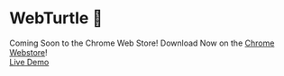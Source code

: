 # WebTurtle 🐢
Coming Soon to the Chrome Web Store!
Download Now on the <a href="https://chromewebstore.google.com/detail/webturtle/dnccehgmfddepoddigbbnjcjjddkieik" target="_blank">Chrome Webstore</a>!
<br>
<a href="https://webturtle.co/" target="_blank">Live Demo</a>

